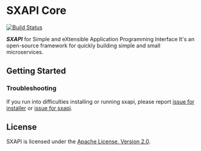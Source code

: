 SXAPI Core
==========

[![Build Status](https://travis-ci.org/startxfr/sxapi-core.svg?tag=v0.0.6)](https://travis-ci.org/startxfr/sxapi-core)

***SXAPI*** for Simple and eXtensible Application Programming Interface 
It's an open-source framework for quickly building simple and small microservices.


Getting Started
---------------


### Troubleshooting

If you run into difficulties installing or running sxapi, please report [issue for installer](https://github.com/startxfr/sxapi-installer/issues/new) or  [issue for sxapi](https://github.com/startxfr/sxapi-core/issues/new).

License
-------

SXAPI is licensed under the [Apache License, Version 2.0](http://www.apache.org/licenses/).